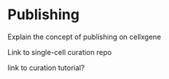 # Publishing

Explain the concept of publishing on cellxgene

Link to single-cell curation repo

link to curation tutorial?



